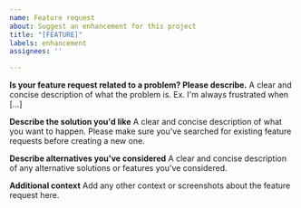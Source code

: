```yaml
---
name: Feature request
about: Suggest an enhancement for this project
title: "[FEATURE]"
labels: enhancement
assignees: ''

---
```


**Is your feature request related to a problem? Please describe.**
A clear and concise description of what the problem is. Ex. I'm always frustrated when [...]

**Describe the solution you'd like**
A clear and concise description of what you want to happen. Please make sure you've searched for existing feature requests before creating a new one.

**Describe alternatives you've considered**
A clear and concise description of any alternative solutions or features you've considered.

**Additional context**
Add any other context or screenshots about the feature request here.
